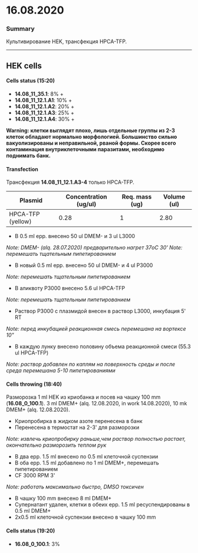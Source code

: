 16.08.2020
==========

### Summary
Культивирование HEK, трансфекция HPCA-TFP.

---

## HEK cells
#### Cells status (15:20)
- **14.08_11_35.1**: 8% +
- **14.08_11_12.1.A1**: 10% +
- **14.08_11_12.1.A2**: 20% +
- **14.08_11_12.1.A3**: 25% +
- **14.08_11_12.1.A4**: 30% +

**Warning: клетки выглядят плохо, лишь отдельные группы из 2-3 клеток обладают нормально морфологией. Большинство сильно вакуолизированы и неправильной, рваной формы. Скорее всего контаминация внутриклеточными паразитами, необходимо поднимать банк.**


#### Transfection
Трансфекция **14.08_11_12.1.A3-4** только HPCA-TFP.

|Plasmid|Concentration (ug/ul)|Req. mass (ug)|Volume (ul)|
|-|-|-|-|
|HPCA-TFP (yellow)|0.28|1|2.80|


- В 0.5 ml epp. внесено 50 ul DMEM- и 3 ul L3000

*Note: DMEM- (alq. 28.07.2020) предварительно нагрет 37oC 30'*
*Note: перемешать тщательным пипетированием*

- В новый 0.5 ml epp. внесено 50 ul DMEM- и 4 ul P3000

*Note: перемешать тщательным пипетированием*

- В аликвоту P3000 внесенo 5.6 ul HPCA-TFP

*Note: перемешать тщательным пипетированием*

- Раствор P3000 c плазмидой внесен в раствор L3000, инкубация 5' RT

*Note: перед инкубацией реакционная смесь перемешана на вортексе 10"*

- В каждую лунку внесено половину объема реакционной смеси (55.3 ul HPCA-TFP)

*Note: раствор добавлен по каплям на поверхность среды и после среда перемешана 5-10 пипетированиями*


#### Cells throwing (18:40)
Разморозка 1 ml HEK из криобанка и посев на чашку 100 mm (**16.08_0_100.1**).
3 ml DMEM+ (alq. 12.08.2020, in work 14.08.2020), 10 mk DMEM+ (alq. 12.08.2020).

- Криопробирка в жидком азоте перенесена в банк
- Перенесена в термостат на 2-3' для разморозки

*Note: извлечь криопробирку раньше,чем раствор полностью растает, окончательно разморозить теплом рук*

- В два epp. 1.5 ml внесено по 0.5 ml клеточной суспензии
- В оба epp. 1.5 ml добавлено по 1 ml DMEM+, перемешать пипетированием
- CF 3000 RPM 3'

*Note: работать максимально быстро, DMSO токсичен*

- В чашку 100 mm внесено 8 ml DMEM+
- Супернатант удален, клетки в обеих epp. 1.5 ml ресуспендированы в 0.5 ml DMEM+
- 2x0.5 ml клеточной суспензии внесено в чашку 100 mm


#### Cells status (19:20)
- **16.08_0_100.1**: 3%

